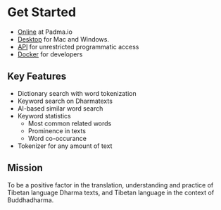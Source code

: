 # Get Started

- [Online](http://padma.io) at Padma.io
- [Desktop](https://github.com/Lotus-King-Research/Padma-Frontend) for Mac and Windows. 
- [API](API.md) for unrestricted programmatic access
- [Docker](DOCKER.md) for developers

## Key Features

- Dictionary search with word tokenization
- Keyword search on Dharmatexts
- AI-based similar word search
- Keyword statistics
    - Most common related words
    - Prominence in texts
    - Word co-occurance
- Tokenizer for any amount of text

## Mission

To be a positive factor in the translation, understanding and practice of Tibetan language Dharma texts, and Tibetan language in the context of Buddhadharma.